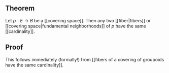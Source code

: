 ## Theorem
Let $p:E\to B$ be a [[covering space]]. Then any two [[fiber|fibers]] or [[covering space|fundamental neighborhoods]] of $p$ have the same [[cardinality]].
## Proof
This follows immediately (formally!) from [[fibers of a covering of groupoids have the same cardinality]].